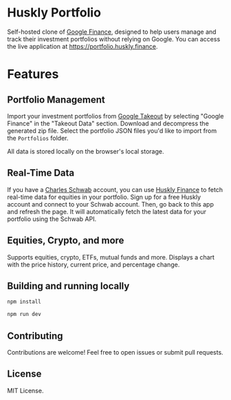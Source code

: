 # Huskly Portfolio

Self-hosted clone of [Google Finance](https://www.google.com/finance), designed to help users manage and track their investment portfolios without relying on Google.
You can access the live application at https://portfolio.huskly.finance.

# Features

## Portfolio Management

Import your investment portfolios from [Google Takeout](https://takeout.google.com/) by selecting "Google Finance" in the "Takeout Data" section.
Download and decompress the generated zip file.
Select the portfolio JSON files you'd like to import from the `Portfolios` folder.

All data is stored locally on the browser's local storage.

## Real-Time Data

If you have a [Charles Schwab](https://www.schwab.com/) account, you can use [Huskly Finance](https://huskly.finance) to fetch real-time data for equities in your portfolio.
Sign up for a free Huskly account and connect to your Schwab account.
Then, go back to this app and refresh the page. It will automatically fetch the latest data for your portfolio
using the Schwab API.

## Equities, Crypto, and more

Supports equities, crypto, ETFs, mutual funds and more.
Displays a chart with the price history, current price, and percentage change.

## Building and running locally

```bash
npm install
```

```bash
npm run dev
```

## Contributing

Contributions are welcome! Feel free to open issues or submit pull requests.

## License

MIT License.
